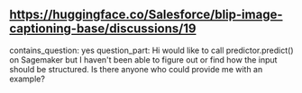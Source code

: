 ## https://huggingface.co/Salesforce/blip-image-captioning-base/discussions/19

contains_question: yes
question_part: Hi would like to call predictor.predict() on Sagemaker but I haven't been able to figure out or find how the input should be structured. Is there anyone who could provide me with an example?